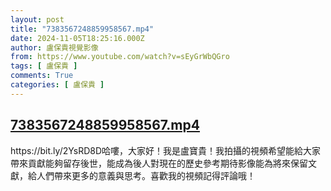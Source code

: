 ```yaml
---
layout: post
title: "7383567248859958567.mp4"
date: 2024-11-05T18:25:16.000Z
author: 盧保貴視覺影像
from: https://www.youtube.com/watch?v=sEyGrWbQGro
tags: [ 盧保貴 ]
comments: True
categories: [ 盧保貴 ]
---
```

<!--1730831116000-->
[7383567248859958567.mp4](https://www.youtube.com/watch?v=sEyGrWbQGro)
------

<div>
https://bit.ly/2YsRD8D哈嘍，大家好！我是盧寶貴！我拍攝的視頻希望能給大家帶來貢獻能夠留存後世，能成為後人對現在的歷史參考期待影像能為將來保留文獻，給人們帶來更多的意義與思考。喜歡我的視頻記得評論哦！
</div>
